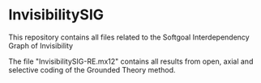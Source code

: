 # InvisibilitySIG
This repository contains all files related to the Softgoal Interdependency Graph of Invisibility

The file "InvisibilitySIG-RE.mx12" contains all results from open, axial and selective coding of the Grounded Theory method.
